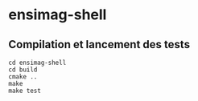 ensimag-shell
=============

Compilation et lancement des tests
----------

``` 
cd ensimag-shell
cd build
cmake ..
make
make test
``` 
